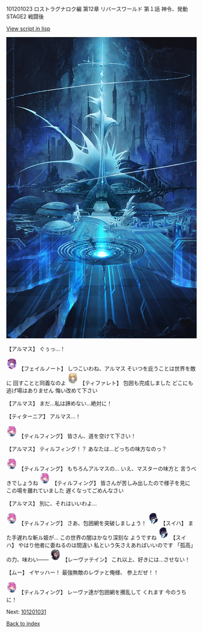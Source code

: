 101201023 ロストラグナロク編 第12章 リバースワールド 第１話 神令、発動 STAGE2 戦闘後

[View script in lisp](../scripts/101201023.txt)

![profound_nolight.png](../images/backgrounds/profound_nolight.png)

【アルマス】
ぐぅっ…！

<img src="../images/units/3401911.png" alt="3401911.png" height="34"/>
【フェイルノート】
しつこいわね、アルマス
そいつを庇うことは世界を敵に
回すことと同義なのよ

<img src="../images/units/3503211.png" alt="3503211.png" height="34"/>
【ティファレト】
包囲も完成しました
どこにも逃げ場はありません
悔い改めて下さい

【アルマス】
まだ…私は諦めない…絶対に！

【ティターニア】
アルマス…！

<img src="../images/units/3101411.png" alt="3101411.png" height="34"/>
【ティルフィング】
皆さん、道を空けて下さい！

【アルマス】
ティルフィング！？
あなたは…どっちの味方なのっ？

<img src="../images/units/3101411.png" alt="3101411.png" height="34"/>
【ティルフィング】
もちろんアルマスの…
いえ、マスターの味方と
言うべきでしょうね

<img src="../images/units/3101411.png" alt="3101411.png" height="34"/>
【ティルフィング】
皆さんが苦しみ出したので様子を見に
この場を離れていました
遅くなってごめんなさい

【アルマス】
別に、それはいいわよ…

<img src="../images/units/3101411.png" alt="3101411.png" height="34"/>
【ティルフィング】
さあ、包囲網を突破しましょう！

<img src="../images/units/3401719.png" alt="3401719.png" height="34"/>
【スイハ】
また手遅れな斬ル姫が…
この世界の闇はかなり深刻な
ようですね

<img src="../images/units/3401719.png" alt="3401719.png" height="34"/>
【スイハ】
やはり他者に委ねるのは間違い
私という矢さえあればいいのです
「孤高」の力、味わい――

<img src="../images/units/3100211.png" alt="3100211.png" height="34"/>
【レーヴァテイン】
これ以上、好きには…させない！

【ムー】
イヤッハー！
最強無敵のレヴァと俺様、
参上だぜ！！

<img src="../images/units/3101411.png" alt="3101411.png" height="34"/>
【ティルフィング】
レーヴァ達が包囲網を攪乱して
くれます
今のうちに！

Next: [101201031](101201031.md)

[Back to index](index.md)
